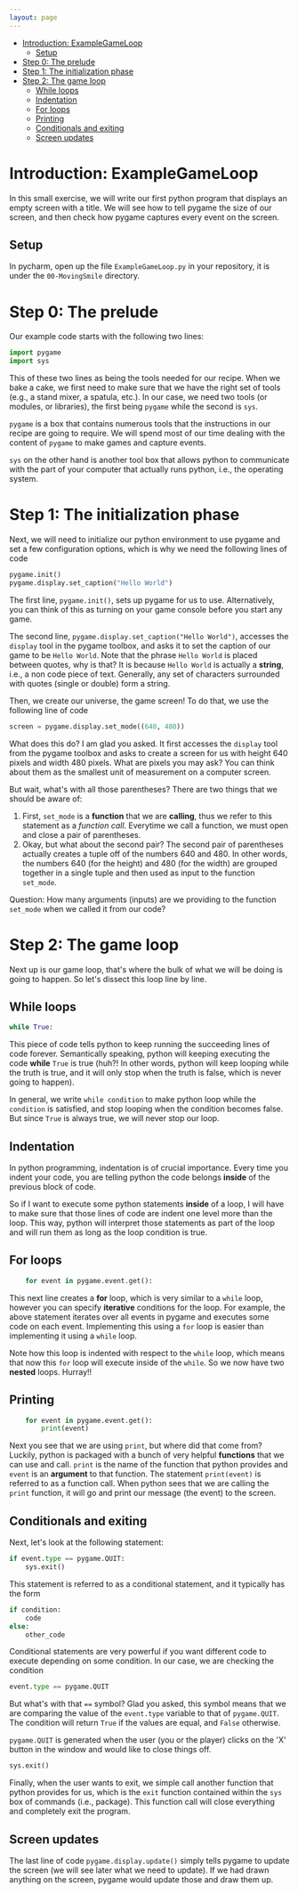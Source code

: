 ```yaml
---
layout: page
---
```



<!-- vim-markdown-toc GFM -->

* [Introduction: ExampleGameLoop](#introduction-examplegameloop)
  * [Setup](#setup)
* [Step 0: The prelude](#step-0-the-prelude)
* [Step 1: The initialization phase](#step-1-the-initialization-phase)
* [Step 2: The game loop](#step-2-the-game-loop)
  * [While loops](#while-loops)
  * [Indentation](#indentation)
  * [For loops](#for-loops)
  * [Printing](#printing)
  * [Conditionals and exiting](#conditionals-and-exiting)
  * [Screen updates](#screen-updates)

<!-- vim-markdown-toc -->

# Introduction: ExampleGameLoop

In this small exercise, we will write our first python program that displays an
empty screen with a title. We will see how to tell pygame the size of our
screen, and then check how pygame captures every event on the screen.

## Setup

In pycharm, open up the file `ExampleGameLoop.py` in your repository, it is
under the `00-MovingSmile` directory.


# Step 0: The prelude

Our example code starts with the following two lines:
```python
import pygame
import sys
```
This of these two lines as being the tools needed for our recipe.  When we bake
a cake, we first need to make sure that we have the right set of tools (e.g., a
stand mixer, a spatula, etc.). In our case, we need two tools (or modules, or
libraries), the first being `pygame` while the second is `sys`.

`pygame` is a box that contains numerous tools that the instructions in our
recipe are going to require. We will spend most of our time dealing with the
content of `pygame` to make games and capture events. 

`sys` on the other hand is another tool box that allows python to communicate
with the part of your computer that actually runs python, i.e., the operating
system.

# Step 1: The initialization phase

Next, we will need to initialize our python environment to use pygame and set a
few configuration options, which is why we need the following lines of code
```python
pygame.init()
pygame.display.set_caption("Hello World")
```

The first line, `pygame.init()`, sets up pygame for us to use. Alternatively,
you can think of this as turning on your game console before you start any game.

The second line, `pygame.display.set_caption("Hello World")`, accesses the
`display` tool in the pygame toolbox, and asks it to set the caption of our game
to be `Hello World`. Note that the phrase `Hello World` is placed between
quotes, why is that? It is because `Hello World` is actually a __string__, i.e.,
a non code piece of text. Generally, any set of characters surrounded with
quotes (single or double) form a string.

Then, we create our universe, the game screen! To do that, we use the following
line of code
```python
screen = pygame.display.set_mode((640, 480))
```
What does this do? I am glad you asked. It first accesses the `display` tool
from the pygame toolbox and asks to create a screen for us with height 640
pixels and width 480 pixels. What are pixels you may ask? You can think about
them as the smallest unit of measurement on a computer screen. 

But wait, what's with all those parentheses? There are two things that we should
be aware of:
1. First, `set_mode` is a __function__ that we are __calling__, thus we refer to
   this statement as a _function call_. Everytime we call a function, we must
   open and close a pair of parentheses. 
2. Okay, but what about the second pair? The second pair of parentheses actually
   creates a tuple off of the numbers 640 and 480. In other words, the numbers
   640 (for the height) and 480 (for the width) are grouped together in a single
   tuple and then used as input to the function `set_mode`. 
   
Question: How many arguments (inputs) are we providing to the function
`set_mode` when we called it from our code?

# Step 2: The game loop

Next up is our game loop, that's where the bulk of what we will be doing is
going to happen. So let's dissect this loop line by line.

## While loops

```python
while True:
```

This piece of code tells python to keep running the succeeding lines of code
forever. Semantically speaking, python will keeping executing the code __while__
`True` is true (huh?! In other words, python will keep looping while the truth
is true, and it will only stop when the truth is false, which is never going to
happen). 

In general, we write `while condition` to make python loop while the
`condition` is satisfied, and stop looping when the condition becomes false. But
since `True` is always true, we will never stop our loop. 

## Indentation

In python programming, indentation is of crucial importance. Every time you
indent your code, you are telling python the code belongs __inside__ of the
previous block of code. 

So if I want to execute some python statements __inside__ of a loop, I will have
to make sure that those lines of code are indent one level more than the loop.
This way, python will interpret those statements as part of the loop and will
run them as long as the loop condition is true. 

## For loops

```python
    for event in pygame.event.get():
```
This next line creates a __for__ loop, which is very similar to a `while` loop,
however you can specify __iterative__ conditions for the loop. For example, the
above statement iterates over all events in pygame and executes some code on
each event. Implementing this using a `for` loop is easier than implementing it
using a `while` loop. 

Note how this loop is indented with respect to the `while` loop, which means
that now this `for` loop will execute inside of the `while`. So we now have two
__nested__ loops. Hurray!!

## Printing

```python
    for event in pygame.event.get():
        print(event)
```

Next you see that we are using `print`, but where did that come from? Luckily,
python is packaged with a bunch of very helpful __functions__ that we can use
and call. `print` is the name of the function that python provides and `event`
is an __argument__ to that function. The statement `print(event)` is referred to
as a function call. When python sees that we are calling the `print` function,
it will go and print our message (the event) to the screen. 

## Conditionals and exiting

Next, let's look at the following statement:
```python
if event.type == pygame.QUIT:
    sys.exit()
```

This statement is referred to as a conditional statement, and it typically has
the form
```python
if condition:
    code
else:
    other_code
```
  
Conditional statements are very powerful if you want different code to execute
depending on some condition. In our case, we are checking the condition
```python
event.type == pygame.QUIT
```

But what's with that `==` symbol? Glad you asked, this symbol means that we are
comparing the value of the `event.type` variable to that of `pygame.QUIT`. The
condition will return `True` if the values are equal, and `False` otherwise. 

`pygame.QUIT` is generated when the user (you or the player) clicks on the 'X'
button in the window and would like to close things off. 

```python
sys.exit()
```
Finally, when the user wants to exit, we simple call another function that
python provides for us, which is the `exit` function contained within the `sys`
box of commands (i.e., package). This function call will close everything and
completely exit the program.

## Screen updates

The last line of code `pygame.display.update()` simply tells pygame to update
the screen (we will see later what we need to update). If we had drawn anything
on the screen, pygame would update those and draw them up. 

